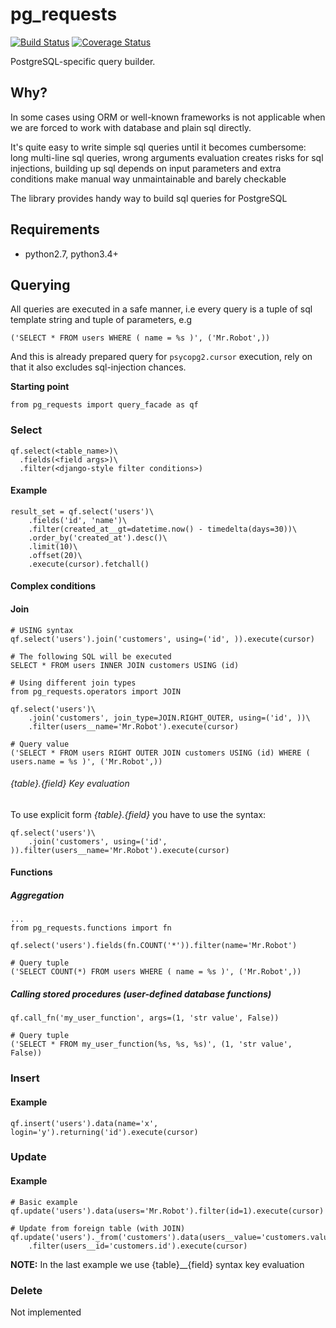 pg_requests
========
[![Build Status](https://travis-ci.org/prawn-cake/pg_requests.svg?branch=master)](https://travis-ci.org/prawn-cake/pg_requests)
[![Coverage Status](https://coveralls.io/repos/github/prawn-cake/pg_requests/badge.svg?branch=master)](https://coveralls.io/github/prawn-cake/pg_requests?branch=master)

PostgreSQL-specific query builder.

## Why?

In some cases using ORM or well-known frameworks is not applicable when we are 
forced to work with database and plain sql directly. 

It's quite easy to write simple sql queries until it becomes cumbersome: 
long multi-line sql queries, wrong arguments evaluation creates risks for sql injections, 
building up sql depends on input parameters and extra conditions make manual way unmaintainable and barely checkable

The library provides handy way to build sql queries for PostgreSQL

## Requirements

* python2.7, python3.4+


## Querying

All queries are executed in a safe manner, 
i.e every query is a tuple of sql template string and tuple of parameters, e.g 
    
    ('SELECT * FROM users WHERE ( name = %s )', ('Mr.Robot',))
    
And this is already prepared query for `psycopg2.cursor` execution, rely on that it also excludes sql-injection chances. 

**Starting point**
    
    from pg_requests import query_facade as qf

### Select
    
    qf.select(<table_name>)\
      .fields(<field args>)\
      .filter(<django-style filter conditions>)

#### Example
    
    result_set = qf.select('users')\
        .fields('id', 'name')\
        .filter(created_at__gt=datetime.now() - timedelta(days=30))\
        .order_by('created_at').desc()\
        .limit(10)\
        .offset(20)\
        .execute(cursor).fetchall()


#### Complex conditions

#### Join
    
    # USING syntax
    qf.select('users').join('customers', using=('id', )).execute(cursor)
    
    # The following SQL will be executed
    SELECT * FROM users INNER JOIN customers USING (id)
    
    # Using different join types
    from pg_requests.operators import JOIN
    
    qf.select('users')\
        .join('customers', join_type=JOIN.RIGHT_OUTER, using=('id', ))\
        .filter(users__name='Mr.Robot').execute(cursor)
    
    # Query value
    ('SELECT * FROM users RIGHT OUTER JOIN customers USING (id) WHERE ( users.name = %s )', ('Mr.Robot',))

###### {table}.{field} Key evaluation

To use explicit form *{table}.{field}* you have to use the syntax:

    qf.select('users')\
        .join('customers', using=('id', )).filter(users__name='Mr.Robot').execute(cursor)

#### Functions

##### Aggregation
    
    ...
    from pg_requests.functions import fn
    
    qf.select('users').fields(fn.COUNT('*')).filter(name='Mr.Robot')
    
    # Query tuple
    ('SELECT COUNT(*) FROM users WHERE ( name = %s )', ('Mr.Robot',))

##### Calling stored procedures (user-defined database functions)

    qf.call_fn('my_user_function', args=(1, 'str value', False))    
    
    # Query tuple
    ('SELECT * FROM my_user_function(%s, %s, %s)', (1, 'str value', False))


### Insert

#### Example

    qf.insert('users').data(name='x', login='y').returning('id').execute(cursor)
    
    
### Update

#### Example
    
    # Basic example
    qf.update('users').data(users='Mr.Robot').filter(id=1).execute(cursor)
    
    # Update from foreign table (with JOIN)
    qf.update('users')._from('customers').data(users__value='customers.value')\
        .filter(users__id='customers.id').execute(cursor)
        

**NOTE:** In the last example we use {table}__{field} syntax key evaluation
    


### Delete

Not implemented